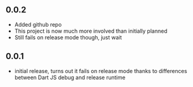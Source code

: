 ## 0.0.2

- Added github repo
- This project is now much more involved than initially planned
- Still fails on release mode though, just wait

## 0.0.1

- initial release, turns out it fails on release mode thanks to differences between Dart JS debug and release runtime
